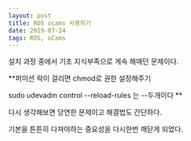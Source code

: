 ```yaml
---
layout: post
title: ROS ocams 사용하기
date: 2019-07-24
tags: ROS, oCams
---
```


설치 과정 중에서 기초 지식부족으로 계속 해매던 문제이다. 



 **퍼미션 락이 걸리면 chmod로 권한 설정해주기
 
 
sudo udevadm control --reload-rules 는 --두개이다 **



다시 생각해보면 당연한 문제이고 해결법도 간단하다.


기본을 튼튼히 다져야하는 중요성을 다시한번 깨닫게 되었다.




